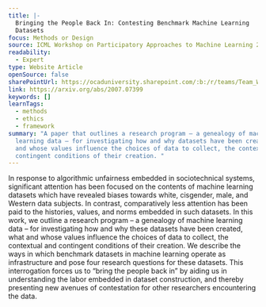 ```yaml
---
title: |-
  Bringing the People Back In: Contesting Benchmark Machine Learning
  Datasets
focus: Methods or Design
source: ICML Workshop on Participatory Approaches to Machine Learning 2020
readability:
  - Expert
type: Website Article
openSource: false
sharePointUrl: https://ocaduniversity.sharepoint.com/:b:/r/teams/Team_WeCount/Shared%20Documents/Resources%20and%20Tools/Literature%20(curated)/Bringing%20the%20People%20Back%20In.pdf?csf=1&web=1&e=ir2lhX
link: https://arxiv.org/abs/2007.07399
keywords: []
learnTags:
  - methods
  - ethics
  - framework
summary: "A paper that outlines a research program — a genealogy of machine
  learning data — for investigating how and why datasets have been created, what
  and whose values influence the choices of data to collect, the contextual and
  contingent conditions of their creation. "
---
```

In response to algorithmic unfairness embedded in sociotechnical systems, significant attention has been focused on the contents of machine learning datasets which have revealed biases towards white, cisgender, male, and Western data subjects. In contrast, comparatively less attention has been paid to the histories, values, and norms embedded in such datasets. In this work, we outline a research program – a genealogy of machine learning data – for investigating how and why these datasets have been created, what and whose values influence the choices of data to collect, the contextual and contingent conditions of their creation. We describe the ways in which benchmark datasets in machine learning operate as infrastructure and pose four research questions for these datasets. This interrogation forces us to “bring the people back in” by aiding us in understanding the labor embedded in dataset construction, and thereby presenting new avenues of contestation for other researchers encountering the data.
